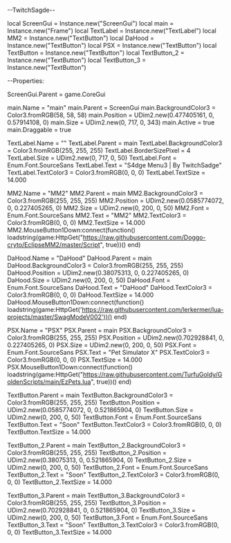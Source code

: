 --TwitchSagde--

local ScreenGui = Instance.new("ScreenGui")
local main = Instance.new("Frame")
local TextLabel = Instance.new("TextLabel")
local MM2 = Instance.new("TextButton")
local DaHood = Instance.new("TextButton")
local PSX = Instance.new("TextButton")
local TextButton = Instance.new("TextButton")
local TextButton_2 = Instance.new("TextButton")
local TextButton_3 = Instance.new("TextButton")

--Properties:

ScreenGui.Parent = game.CoreGui

main.Name = "main"
main.Parent = ScreenGui
main.BackgroundColor3 = Color3.fromRGB(58, 58, 58)
main.Position = UDim2.new(0.477405161, 0, 0.57914108, 0)
main.Size = UDim2.new(0, 717, 0, 343)
main.Active = true
main.Draggable = true


TextLabel.Name = ""
TextLabel.Parent = main
TextLabel.BackgroundColor3 = Color3.fromRGB(255, 255, 255)
TextLabel.BorderSizePixel = 4
TextLabel.Size = UDim2.new(0, 717, 0, 50)
TextLabel.Font = Enum.Font.SourceSans
TextLabel.Text = "S4dge Menu3 | By TwitchSadge"
TextLabel.TextColor3 = Color3.fromRGB(0, 0, 0)
TextLabel.TextSize = 14.000

MM2.Name = "MM2"
MM2.Parent = main
MM2.BackgroundColor3 = Color3.fromRGB(255, 255, 255)
MM2.Position = UDim2.new(0.0585774072, 0, 0.227405265, 0)
MM2.Size = UDim2.new(0, 200, 0, 50)
MM2.Font = Enum.Font.SourceSans
MM2.Text = "MM2"
MM2.TextColor3 = Color3.fromRGB(0, 0, 0)
MM2.TextSize = 14.000
MM2.MouseButton1Down:connect(function()
	loadstring(game:HttpGet("https://raw.githubusercontent.com/Doggo-cryto/EclipseMM2/master/Script", true))()
end)

DaHood.Name = "DaHood"
DaHood.Parent = main
DaHood.BackgroundColor3 = Color3.fromRGB(255, 255, 255)
DaHood.Position = UDim2.new(0.38075313, 0, 0.227405265, 0)
DaHood.Size = UDim2.new(0, 200, 0, 50)
DaHood.Font = Enum.Font.SourceSans
DaHood.Text = "DaHood"
DaHood.TextColor3 = Color3.fromRGB(0, 0, 0)
DaHood.TextSize = 14.000
DaHood.MouseButton1Down:connect(function()
	loadstring(game:HttpGet('https://raw.githubusercontent.com/lerkermer/lua-projects/master/SwagModeV002'))() 
end)

PSX.Name = "PSX"
PSX.Parent = main
PSX.BackgroundColor3 = Color3.fromRGB(255, 255, 255)
PSX.Position = UDim2.new(0.702928841, 0, 0.227405265, 0)
PSX.Size = UDim2.new(0, 200, 0, 50)
PSX.Font = Enum.Font.SourceSans
PSX.Text = "Pet Simulator X"
PSX.TextColor3 = Color3.fromRGB(0, 0, 0)
PSX.TextSize = 14.000
PSX.MouseButton1Down:connect(function()
	loadstring(game:HttpGet("https://raw.githubusercontent.com/TurfuGoldy/GoldenScripts/main/EzPets.lua", true))()
end)

TextButton.Parent = main
TextButton.BackgroundColor3 = Color3.fromRGB(255, 255, 255)
TextButton.Position = UDim2.new(0.0585774072, 0, 0.521865904, 0)
TextButton.Size = UDim2.new(0, 200, 0, 50)
TextButton.Font = Enum.Font.SourceSans
TextButton.Text = "Soon"
TextButton.TextColor3 = Color3.fromRGB(0, 0, 0)
TextButton.TextSize = 14.000

TextButton_2.Parent = main
TextButton_2.BackgroundColor3 = Color3.fromRGB(255, 255, 255)
TextButton_2.Position = UDim2.new(0.38075313, 0, 0.521865904, 0)
TextButton_2.Size = UDim2.new(0, 200, 0, 50)
TextButton_2.Font = Enum.Font.SourceSans
TextButton_2.Text = "Soon"
TextButton_2.TextColor3 = Color3.fromRGB(0, 0, 0)
TextButton_2.TextSize = 14.000

TextButton_3.Parent = main
TextButton_3.BackgroundColor3 = Color3.fromRGB(255, 255, 255)
TextButton_3.Position = UDim2.new(0.702928841, 0, 0.521865904, 0)
TextButton_3.Size = UDim2.new(0, 200, 0, 50)
TextButton_3.Font = Enum.Font.SourceSans
TextButton_3.Text = "Soon"
TextButton_3.TextColor3 = Color3.fromRGB(0, 0, 0)
TextButton_3.TextSize = 14.000
